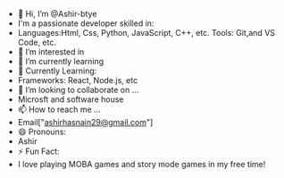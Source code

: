 - 👋 Hi, I’m @Ashir-btye
- I'm a passionate developer skilled in:
- Languages:Html, Css, Python, JavaScript, C++, etc.
  Tools: Git,and  VS Code, etc.  
- 👀 I’m interested in 
- 🌱 I’m currently learning
- 🌱 Currently Learning:
-  Frameworks: React, Node.js, etc
- 💞️ I’m looking to collaborate on ...
- Microsft and software house
- 📫 How to reach me ...
- Email["ashirhasnain29@gmail.com"]
- 😄 Pronouns: 
- Ashir
- ⚡ Fun Fact:
- I love playing MOBA games and story mode games in my free time!


<!---
Ashir-btye/Ashir-btye is a ✨ special ✨ repository because its `README.md` (this file) appears on your GitHub profile.
You can click the Preview link to take a look at your changes.
--->

